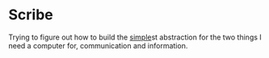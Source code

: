 # Scribe

Trying to figure out how to build the [simple](https://www.youtube.com/watch?v=SxdOUGdseq4)st abstraction for the two things I need a computer for, communication and information.
